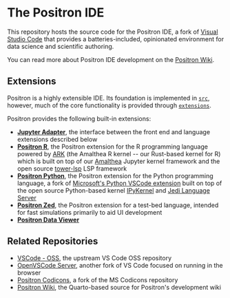 # The Positron IDE

This repository hosts the source code for the Positron IDE, a fork of [Visual Studio Code](https://github.com/microsoft/vscode) that provides a batteries-included, opinionated environment for data science and scientific authoring.

You can read more about Positron IDE development on the [Positron Wiki](https://connect.rstudioservices.com/positron-wiki).

## Extensions

Positron is a highly extensible IDE. Its foundation is implemented in [`src`](../src), however, much of the core functionality is provided through [`extensions`](../extensions).

Positron provides the following built-in extensions:

- [**Jupyter Adapter**](../extensions/jupyter-adapter), the interface between the front end and language extensions described below
- [**Positron R**](../extensions/positron-r), the Positron extension for the R programming language powered by [ARK](https://github.com/posit-dev/amalthea/tree/main/crates/ark) (the Amalthea R kernel -- our Rust-based kernel for R) which is built on top of our [Amalthea](https://github.com/posit-dev/amalthea) Jupyter kernel framework and the open source [tower-lsp](https://github.com/ebkalderon/tower-lsp) LSP framework
- [**Positron Python**](https://github.com/posit-dev/positron-python), the Positron extension for the Python programming language, a fork of [Microsoft's Python VSCode extension](https://github.com/microsoft/vscode-python) built on top of the open source Python-based kernel [IPyKernel](https://github.com/ipython/ipykernel) and [Jedi Language Server](https://github.com/pappasam/jedi-language-server)
- [**Positron Zed**](https://github.com/rstudio/positron/tree/main/extensions/positron-zed), the Positron extension for a test-bed language, intended for fast simulations primarily to aid UI development
- [**Positron Data Viewer**](https://github.com/rstudio/positron/tree/main/extensions/positron-data-viewer)

## Related Repositories

- [VSCode - OSS](https://github.com/microsoft/vscode), the upstream VS Code OSS repository
- [OpenVSCode Server](https://github.com/gitpod-io/openvscode-server), another fork of VS Code focused on running in the browser
- [Positron Codicons](https://github.com/posit-dev/positron-codicons), a fork of the MS Codicons repository
- [Positron Wiki](https://github.com/posit-dev/positron-wiki), the Quarto-based source for Positron's development wiki
